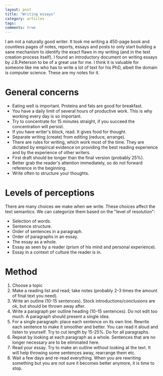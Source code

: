 ```yaml
---
layout: post
title: "Writing essays"
category: articles
tags: 
comments: true
---
```




I am not a naturally good writer. It took me writing a 450-page book and
countless pages of notes, reports, essays and posts to only start building a
sane mechanism to identify the exact flaws in my writing (and in the text
creation process itself). I found an introductory document on writing essays by
J.B.Peterson to be of a great use for me. I think it is valuable for someone
like me who has to write a lot of text for his PhD, albeit the domain is
computer science. These are my notes for it.


# General concerns

* Eating well is important. Proteins and fats are good for breakfast.
* You have a daily limit of several hours of productive work. This is why
  working every day is so important.
* Try to concentrate for 15 minutes straight, if you succeed the concentration
  will persist.
* If you have writer's block, read. It gives food for thought.
* Separate writing (create) from editing (reduce, arrange).
* There are rules for writing, which work most of the time. They are dictated by
empirical evidence on providing the best reading experience and by the
experience of other writers.
* First draft should be longer than the final version (probably 25%).
* Better grab the reader's attention immediately, so do not forward reference in
  the beginning.
* Write often to structure your thoughts.

# Levels of perceptions

There are many choices we make when we write. These choices affect the text
semantics. We can categorize them based on the "level of resolution":

* Selection of words.
* Sentence structure.
* Order of sentences in a paragraph.
* Order of paragraphs in an essay.
* The essay as a whole.
* Essay as seen by a reader (prism of his mind and personal experience).
* Essay in a context of culture the reader is in.


# Method


1. Choose a topic
2. Make a reading list and read; take notes (probably 2-3 times the amount of
   final text you need).
3. Write an outline (10-15 sentences). Stock introductions/conclusions are ok,
   but should be thrown away after.
4. Write a paragraph per outline heading (10-15 sentences). Do not edit too
   much. A paragraph should present a single idea.
5. For a single paragraph: place each sentence on its own line. Rewrite each
   sentence to make it smoother and better. You can read it aloud and listen to
   yourself. Try to cut length by 15-25%. Do for all paragraphs.
6. Repeat by looking at each paragraph as a whole. Sentences that are no longer
   necessary are to be eliminated here.
7. Read your essay. Try to make an outline without looking at the text. It will
   help throwing some sentences away, rearrange them etc.
8. Wait a few days and re-read everything. When you are rewriting something but
   you are not sure it becomes better anymore, it is time to stop.

